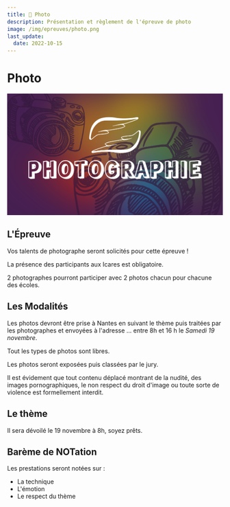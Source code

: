 ```yaml
---
title: 📸 Photo
description: Présentation et règlement de l'épreuve de photo
image: /img/epreuves/photo.png
last_update:
  date: 2022-10-15
---
```


# Photo

![](/img/epreuves/photo.png)

## L'Épreuve

Vos talents de photographe seront solicités pour cette épreuve !

La présence des participants aux Icares est obligatoire.

2 photographes pourront participer avec 2 photos chacun pour chacune des écoles.

## Les Modalités

Les photos devront être prise à Nantes en suivant le thème puis traitées par les photographes et envoyées à l'adresse ... entre 8h et 16 h le *Samedi 19 novembre*.

Tout les types de photos sont libres. 

Les photos seront exposées puis classées par le jury.

Il est évidement que tout contenu déplacé montrant de la nudité, des images pornographiques, le non respect du droit d'image ou toute sorte de violence est formellement interdit.

## Le thème

Il sera dévoilé le 19 novembre à 8h, soyez prêts.

## Barème de NOTation

Les prestations seront notées sur :
* La technique
* L'émotion
* Le respect du thème